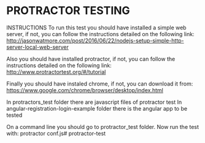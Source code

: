 PROTRACTOR TESTING
==============================

INSTRUCTIONS
To run this test you should have installed a simple web server, if not, you can follow the instructions detailed on the following link:
http://jasonwatmore.com/post/2016/06/22/nodejs-setup-simple-http-server-local-web-server

Also you should have installed protractor, if not, you can follow the instructions detailed on the following link:
http://www.protractortest.org/#/tutorial

Finally you should have instaled chrome, if not, you can download it from:
https://www.google.com/chrome/browser/desktop/index.html

In protractors_test folder there are javascript files of protractor test
In angular-registration-login-example folder there is the angular app to be tested

On a command line you should go to protractor_test folder. 
Now run the test with: 
protractor conf.js# protractor-test
